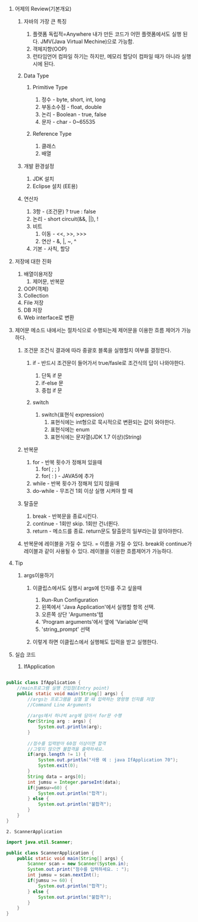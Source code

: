 
1. 어제의 Review(기본개요)
	1. 자바의 가장 큰 특징
		1. 플랫폼 독립적=Anywhere
       		 내가 만든 코드가 어떤 플랫폼에서도 실행 된다.
       		 JMV(Java Virtual Mechine)으로 가능함.
		2. 객체지향(OOP)
		3. 런타임언어
       		  컴파일 하기는 하지만, 메모리 할당이 컴파일 때가 아니라 실행시에 된다.

	2. Data Type
		1. Primitive Type
			1. 정수 - byte, short, int, long
			2. 부동소수점 - float, double
			3. 논리 - Boolean - true, false
			4. 문자 - char - 0~65535

		2. Reference Type
			1. 클래스
			2. 배열


	3. 개발 환경설정
		1. JDK 설치
		2. Eclipse 설치 (EE용)

	4. 연산자
		1. 3항 - (조건문) ? true : false
		2. 논리 - short circuit(&&, ||), !
		3. 비트
			1. 이동 - <<, >>, >>>
			2. 연산 - &, |, ~, ^
		4. 기본 - 사칙, 할당


2. 저장에 대한 진화
	1. 배열이용저장
		1. 제어문, 반복문
	2. OOP(객체)
	3. Collection
	4. File 저장
	5. DB 저장
	6. Web interface로 변환


3. 제어문
  메소드 내에서는 절차식으로 수행되는제 제어문을 이용한 흐름 제어가 가능하다.
	1. 조건문
	   조건식 결과에 따라 중괄호 블록을 실행할지 여부를 결정한다.
		1. if - 반드시 조건문이 들어가서 true/fasle로 조건식의 답이 나와야한다.
			1. 단독 if 문
			2. if-else 문
			3. 중첩 if 문

		2. switch
			1. switch(표현식 expression)
				1. 표현식에는 int형으로 묵시적으로 변환되는 값이 와야한다.
				2. 표현식에는 enum
				3. 표현식에는 문자열(JDK 1.7 이상)(String)


	2. 반복문
		1. for - 반복 횟수가 정해져 있을때
			1. for( ; ; )
			2. for( : ) - JAVA5에 추가
		2. while - 반복 횟수가 정해져 있지 않을때
		3. do-while - 무조건 1회 이상 실행 시켜야 할 때
	3. 탈출문
		1. break - 반복문을 종료시킨다.
		2. continue - 1회만 skip. 1회만 건너뛴다.
		3. return - 메소드를 종료. return문도 탈출문의 일부라는걸 알아야한다.
	4. 반복문에 레이블을 가질 수 있다. = 이름을 가질 수 있다.
	  break와 continue가 레이블과 같이 사용될 수 있다.
	  레이블을 이용한 흐름제어가 가능하다.


4. Tip
	1. args이용하기
		1. 이클립스에서도 실행시 args에 인자를 주고 싶을때
			1. Run-Run Configuration
			2. 왼쪽에서 'Java Application'에서 실행할 항목 선택.
			3. 오른쪽 상단 'Arguments'탭
			4. 'Program arguments'에서 옆에 'Variable'선택
			5. 'string_prompt' 선택

		2. 이렇게 하면 이클립스에서 실행해도 입력을 받고 실행한다.



1. 실습 코드
	1. IfApplication

```java

public class IfApplication {
	//main프로그램 실행 진입점(Entry point)
	public static void main(String[] args) {
		//args는 프로그램을 실핼 할 때 입력하는 명령행 인자를 저장
		//Command Line Arguments
		
		//args에서 하나씩 arg에 담아서 for문 수행
		for(String arg : args) {
			System.out.println(arg);
		}
		
		//점수를 입력받아 60점 이상이면 합격
		//그렇지 않으면 불합격을 출력하세요.
		if(args.length != 1) {
			System.out.println("사용 예 : java IfApplication 70");
			System.exit(0);
		}
		String data = args[0];
		int jumsu = Integer.parseInt(data);
		if(jumsu>=60) {
			System.out.println("합격");
		} else {
			System.out.println("불합격");
		}
	}
}

```
	2. ScannerApplication
```java
import java.util.Scanner;

public class ScannerApplication {
	public static void main(String[] args) {
		Scanner scan = new Scanner(System.in);
		System.out.print("점수를 입력하세요. : ");
		int jumsu = scan.nextInt();
		if(jumsu >= 60) {
			System.out.println("합격");
		} else {
			System.out.println("불합격");
		}
	}
}
```


